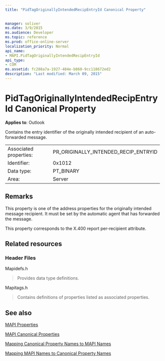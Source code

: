 ```yaml
---
title: "PidTagOriginallyIntendedRecipEntryId Canonical Property"
 
 
manager: soliver
ms.date: 3/9/2015
ms.audience: Developer
ms.topic: reference
ms.prod: office-online-server
localization_priority: Normal
api_name:
- MAPI.PidTagOriginallyIntendedRecipEntryId
api_type:
- COM
ms.assetid: fc288a7a-1927-484e-b860-9cc118672ed2
description: "Last modified: March 09, 2015"
---
```


# PidTagOriginallyIntendedRecipEntryId Canonical Property

  
  
**Applies to**: Outlook 
  
Contains the entry identifier of the originally intended recipient of an auto-forwarded message.
  
|||
|:-----|:-----|
|Associated properties:  <br/> |PR_ORIGINALLY_INTENDED_RECIP_ENTRYID  <br/> |
|Identifier:  <br/> |0x1012  <br/> |
|Data type:  <br/> |PT_BINARY  <br/> |
|Area:  <br/> |Server  <br/> |
   
## Remarks

This property is one of the address properties for the originally intended message recipient. It must be set by the automatic agent that has forwarded the message.
  
This property corresponds to the X.400 report per-recipient attribute.
  
## Related resources

### Header Files

Mapidefs.h
  
> Provides data type definitions.
    
Mapitags.h
  
> Contains definitions of properties listed as associated properties.
    
## See also



[MAPI Properties](mapi-properties.md)
  
[MAPI Canonical Properties](mapi-canonical-properties.md)
  
[Mapping Canonical Property Names to MAPI Names](mapping-canonical-property-names-to-mapi-names.md)
  
[Mapping MAPI Names to Canonical Property Names](mapping-mapi-names-to-canonical-property-names.md)

